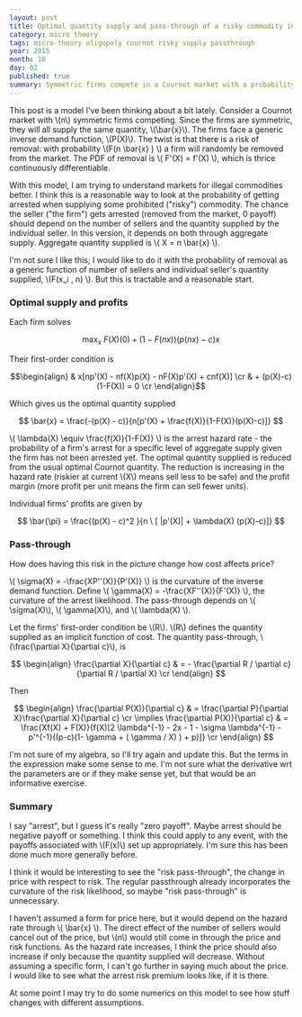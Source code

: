 ```yaml
---
layout: post
title: Optimal quantity supply and pass-through of a risky commodity in a symmetric market
category: micro theory
tags: micro-theory oligopoly cournot risky supply passthrough 
year: 2015
month: 10
day: 02
published: true
summary: Symmetric firms compete in a Cournot market with a probability of death. The probability that a firm will die depends on the aggregate quantity supplied. Pass-through is derived. 
---
```


This post is a model I've been thinking about a bit lately. Consider a Cournot market with \\(n\\) symmetric firms competing. Since the firms are symmetric, they will all supply the same quantity, \\(\bar{x}\\). The firms face a generic inverse demand function, \\(P(X)\\). The twist is that there is a risk of removal: with probability \\(F(n \bar{x} ) \\) a firm will randomly be removed from the market. The PDF of removal is \\( F'(X) = f'(X) \\), which is thrice continuously differentiable.

With this model, I am trying to understand markets for illegal commodities better. I think this is a reasonable way to look at the probability of getting arrested when supplying some prohibited ("risky") commodity. The chance the seller ("the firm") gets arrested (removed from the market, 0 payoff) should depend on the number of sellers and the quantity supplied by the individual seller. In this version, it depends on both through aggregate supply. Aggregate quantity supplied is \\( X = n \bar{x} \\).

I'm not sure I like this; I would like to do it with the probability of removal as a generic function of number of sellers and individual seller's quantity supplied, \\(F(x_i , n) \\). But this is tractable and a reasonable start.

### Optimal supply and profits

Each firm solves

$$ \max_x~ F(X)(0) + (1-F(nx))(p(nx)-c)x $$

Their first-order condition is

$$\begin{align} 
& x[np'(X) - nf(X)p(X) - nF(X)p'(X) + cnf(X)] \cr 
& + (p(X)-c)(1-F(X)) = 0 \cr
\end{align}$$

Which gives us the optimal quantity supplied

$$ \bar{x} = \frac{-(p(X) - c)}{n[p'(X) + \frac{f(X)}{1-F(X)}(p(X)-c)]} $$

\\( \lambda(X) \equiv \frac{f(X)}{1-F(X)} \\) is the arrest hazard rate - the probability of a firm's arrest for a specific level of aggregate supply given the firm has not been arrested yet. The optimal quantity supplied is reduced from the usual optimal Cournot quantity. The reduction is increasing in the hazard rate (riskier at current \\(X\\) means sell less to be safe) and the profit margin (more profit per unit means the firm can sell fewer units).

Individual firms' profits are given by

$$ \bar{\pi} = \frac{(p(X) - c)^2 }{n \ [ |p'(X)| + \lambda(X) (p(X)-c)]} $$

### Pass-through

How does having this risk in the picture change how cost affects price?

\\( \sigma(X) = -\frac{XP''(X)}{P'(X)} \\) is the curvature of the inverse demand function. Define \\( \gamma(X) = -\frac{XF''(X)}{F'(X)} \\), the curvature of the arrest likelihood. The pass-through depends on \\( \sigma(X)\\), \\( \gamma(X)\\), and \\( \lambda(X) \\).

Let the firms' first-order condition be \\(R\\). \\(R\\) defines the quantity supplied as an implicit function of cost. The quantity pass-through, \\(\frac{\partial X}{\partial c}\\), is

$$ \begin{align}
 \frac{\partial X}{\partial c} & = - \frac{\partial R / \partial c}{\partial R / \partial X} \cr
\end{align} $$


Then

$$ \begin{align}
\frac{\partial P(X)}{\partial c} & = \frac{\partial P}{\partial X}\frac{\partial X}{\partial c} \cr
\implies \frac{\partial P(X)}{\partial c} & = \frac{Xf(X) + F(X)}{f(X)[2 \lambda^{-1} - 2x - 1 - \sigma \lambda^{-1} - p'^{-1}((p-c)(1- \gamma + ( \gamma / X) ) + p)]}  \cr
\end{align} $$

I'm not sure of my algebra, so I'll try again and update this. But the terms in the expression make some sense to me. I'm not sure what the derivative wrt the parameters are or if they make sense yet, but that would be an informative exercise.

### Summary

I say "arrest", but I guess it's really "zero payoff". Maybe arrest should be negative payoff or something. I think this could apply to any event, with the payoffs associated with \\(F(x)\\) set up appropriately. I'm sure this has been done much more generally before.

I think it would be interesting to see the "risk pass-through", the change in price with respect to risk. The regular passthrough already incorporates the curvature of the risk likelihood, so maybe "risk pass-through" is unnecessary.

I haven't assumed a form for price here, but it would depend on the hazard rate through \\( \bar{x} \\). The direct effect of the number of sellers would cancel out of the price, but \\(n\\) would still come in through the price and risk functions. As the hazard rate increases, I think the price should also increase if only because the quantity supplied will decrease. Without assuming a specific form, I can't go further in saying much about the price. I would like to see what the arrest risk premium looks like, if it is there.

At some point I may try to do some numerics on this model to see how stuff changes with different assumptions.